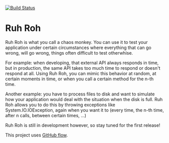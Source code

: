 [![Build Status](https://gotsharp.visualstudio.com/Ruh-Roh/_apis/build/status/Ruh-Roh-CI?branchName=master)](https://gotsharp.visualstudio.com/Ruh-Roh/_build/latest?definitionId=5?branchName=master)

# Ruh Roh
Ruh Roh is what you call a chaos monkey. You can use it to test your application under certain circumstances where everything that can go wrong, will go wrong, things often difficult to test otherwhise.

For example: when developing, that external API always responds in time, but in production, the same API takes too much time to respond or doesn't respond at all. Using Ruh Roh, you can mimic this behavior at random, at certain moments in time, or when you call a certain method for the n-th time.

Another example: you have to process files to disk and want to simulate how your application would deal with the situation when the disk is full. Ruh Roh allows you to do this by throwing exceptions like System.IO.IOException, again when you want it to (every time, the n-th time, after n calls, between certain times, ...)

Ruh Roh is still in development however, so stay tuned for the first release!

This project uses [GitHub flow](https://guides.github.com/introduction/flow/).
